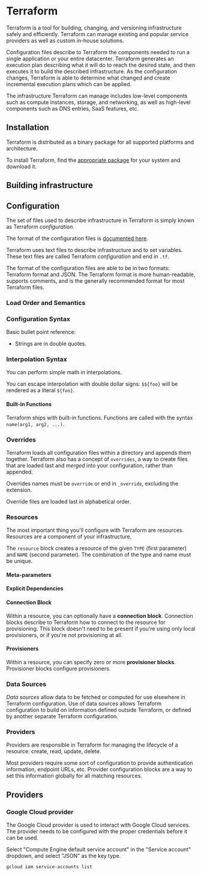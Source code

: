 # Terraform

Terraform is a tool for building, changing, and versioning infrastructure safely and efficiently.
Terraform can manage existing and popular service providers as well as custom in-house solutions.

Configuration files describe to Terraform the components needed to run a single application or your entire datacenter.
Terraform generates an execution plan describing what it will do to reach the desired state, and then executes it to build the described infrastructure.
As the configuration changes, Terraform is able to determine what changed and create incremental execution plans which can be applied.

The infrastructure Terraform can manage includes low-level components such as compute instances, storage, and networking, as well as high-level components such as DNS entries, SaaS features, etc.

## Installation

Terraform is distributed as a binary package for all supported platforms and architecture.

To install Terraform, find the [appropriate package](https://www.terraform.io/downloads.html) for your system and download it.

## Building infrastructure

## Configuration

The set of files used to describe infrastructure in Terraform is simply known as Terraform *configuration*.

The format of the configuration files is [documented here](https://www.terraform.io/docs/configuration/).

Terraform uses text files to describe infrastructure and to set variables.
These text files are called Terraform *configuration* and end in `.tf`.

The format of the configuration files are able to be in two formats: Terraform format and JSON.
The Terraform format is more human-readable, supports comments, and is the generally recommended format for most Terraform files.

### Load Order and Semantics

### Configuration Syntax

Basic bullet point reference:
* Strings are in double quotes.

### Interpolation Syntax

You can perform simple math in interpolations.

You can escape interpolation with double dollar signs: `$${foo}` will be rendered as a literal `${foo}`.

#### Built-in Functions

Terraform ships with built-in functions.
Functions are called with the syntax `name(arg1, arg2, ...)`.

### Overrides

Terraform loads all configuration files within a directory and appends them together.
Terraform also has a concept of `overrides`, a way to create files that are loaded last and *merged* into your configuration, rather than appended.

Overrides names must be `override` or end in `_override`, excluding the extension.

Override files are loaded last in alphabetical order.

### Resources

The most important thing you'll configure with Terraform are resources.
Resources are a component of your infrastructure.

The `resource` block creates a resource of the given `TYPE` (first parameter) and `NAME` (second parameter).
The combination of the type and name must be unique.

#### Meta-parameters

#### Explicit Dependencies

#### Connection Block

Within a resource, you can optionally have a **connection block**.
Connection blocks describe to Terraform how to connect to the resource for provisioning.
This block doesn't need to be present if you're using only local provisioners, or if you're not provisioning at all.

#### Provisioners

Within a resource, you can specify zero or more **provisioner blocks**.
Provisioner blocks configure provisioners.

### Data Sources

*Data sources* allow data to be fetched or computed for use elsewhere in Terraform configuration.
Use of data sources allows Terraform configuration to build on information defined outside Terraform, or defined by another separate Terraform configuration.

### Providers

Providers are responsible in Terraform for managing the lifecycle of a resource: create, read, update, delete.

Most providers require some sort of configuration to provide authentication information, endpoint URLs, etc.
Provider configuration blocks are a way to set this information globally for all matching resources.

## Providers

### Google Cloud provider

The Google Cloud provider is used to interact with Google Cloud services.
The provider needs to be configured with the proper credentials before it can be used.

Select "Compute Engine default service account" in the "Service account" dropdown, and select "JSON" as the key type.

```bash
gcloud iam service-accounts list
```

